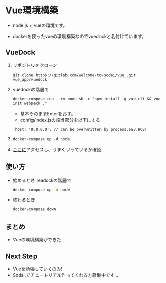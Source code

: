 # Vue環境構築

- node.js + vueの環境です。

- dockerを使ったvueの環境構築なのでvuedockと名付けています。

  

## VueDock

1. リポジトリをクローン

   ```
   git clone https://gitlab.com/welcome-to-sodai/vue_.git vue_app/vuedock
   ```

2. vuedockの階層で

   ```
   docker-compose run --rm node sh -c "npm install -g vue-cli && vue init webpack ."
   ```

   - 基本そのままEnterをおす。
   - config/index.jsの該当部分を以下にする
   ```
    host: '0.0.0.0', // can be overwritten by process.env.HOST
   ```

3. ```
   docker-compose up -d node
   ```

4. [ここに](http://localhost:8080)アクセスし、うまくいっているか確認


## 使い方

- 始めるとき readockの階層で
   ```bash
   docker-compose up -d node
   ```
- 終わるとき
   ```bash
   docker-compose down
   ```

## まとめ

- Vueの環境構築ができた

## Next Step

- Vueを勉強していくのみ!
- Sodai.でチュートリアル作ってくれる方募集中です...

   

